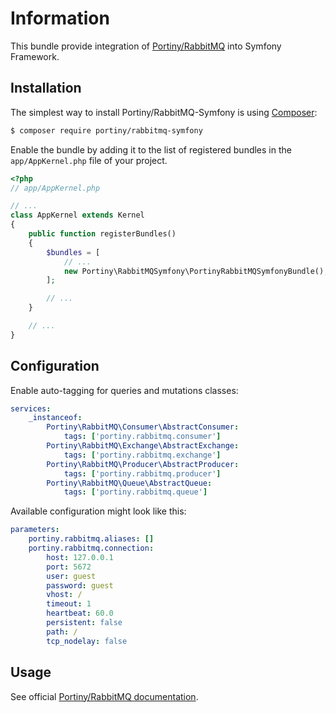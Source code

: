 # Information

This bundle provide integration of [Portiny/RabbitMQ](https://github.com/portiny/rabbitmq/) into Symfony Framework.


## Installation

The simplest way to install Portiny/RabbitMQ-Symfony is using  [Composer](http://getcomposer.org/):

```sh
$ composer require portiny/rabbitmq-symfony
```

Enable the bundle by adding it to the list of registered bundles in the `app/AppKernel.php` file of your project.

```php
<?php
// app/AppKernel.php

// ...
class AppKernel extends Kernel
{
    public function registerBundles()
    {
        $bundles = [
            // ...
            new Portiny\RabbitMQSymfony\PortinyRabbitMQSymfonyBundle(),
        ];

        // ...
    }

    // ...
}
```

## Configuration

Enable auto-tagging for queries and mutations classes:

```yaml
services:
    _instanceof:
        Portiny\RabbitMQ\Consumer\AbstractConsumer:
            tags: ['portiny.rabbitmq.consumer']
        Portiny\RabbitMQ\Exchange\AbstractExchange:
            tags: ['portiny.rabbitmq.exchange']
        Portiny\RabbitMQ\Producer\AbstractProducer:
            tags: ['portiny.rabbitmq.producer']
        Portiny\RabbitMQ\Queue\AbstractQueue:
            tags: ['portiny.rabbitmq.queue']
```

Available configuration might look like this:

```yml
parameters:
    portiny.rabbitmq.aliases: []
    portiny.rabbitmq.connection:
        host: 127.0.0.1
        port: 5672
        user: guest
        password: guest
        vhost: /
        timeout: 1
        heartbeat: 60.0
        persistent: false
        path: /
        tcp_nodelay: false
```


## Usage

See official [Portiny/RabbitMQ documentation](https://github.com/portiny/rabbitmq/blob/master/docs/en/index.md#usage).
